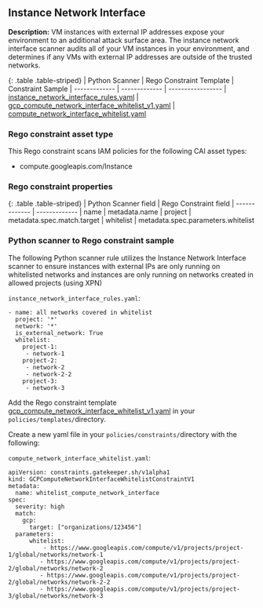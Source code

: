 ## Instance Network Interface

**Description:** VM instances with external IP addresses expose your 
environment to an additional attack surface area. The instance network 
interface scanner audits all of your VM instances in your environment, 
and determines if any VMs with external IP addresses are outside of the 
trusted networks.

{: .table .table-striped}
| Python Scanner | Rego Constraint Template | Constraint Sample
| ------------- | ------------- | -----------------
| [instance_network_interface_rules.yaml](https://github.com/forseti-security/terraform-google-forseti/blob/master/modules/rules/templates/rules/instance_network_interface_rules.yaml) | [gcp_compute_network_interface_whitelist_v1.yaml](https://github.com/forseti-security/policy-library/blob/master/policies/templates/gcp_compute_network_interface_whitelist_v1.yaml) | [compute_network_interface_whitelist.yaml](https://github.com/forseti-security/policy-library/blob/master/samples/compute_network_interface_whitelist.yaml)

### Rego constraint asset type

This Rego constraint scans IAM policies for the following CAI asset types:

- compute.googleapis.com/Instance

### Rego constraint properties

{: .table .table-striped}
| Python Scanner field | Rego Constraint field
| ------------- | -------------
| name | metadata.name
| project | metadata.spec.match.target
| whitelist | metadata.spec.parameters.whitelist

### Python scanner to Rego constraint sample

The following Python scanner rule utilizes the Instance Network Interface 
scanner to ensure instances with external IPs are only running on whitelisted 
networks and instances are only running on networks created in allowed projects 
(using XPN)

`instance_network_interface_rules.yaml`:
```
- name: all networks covered in whitelist
  project: '*'
  network: '*'
  is_external_network: True
  whitelist:
    project-1:
     - network-1
    project-2:
     - network-2
     - network-2-2
    project-3:
     - network-3

```

Add the Rego constraint template 
[gcp_compute_network_interface_whitelist_v1.yaml](https://github.com/forseti-security/policy-library/blob/master/policies/templates/gcp_compute_network_interface_whitelist_v1.yaml) 
in your `policies/templates/`directory.

Create a new yaml file in your `policies/constraints/`directory with the following:

`compute_network_interface_whitelist.yaml`:
```
apiVersion: constraints.gatekeeper.sh/v1alpha1
kind: GCPComputeNetworkInterfaceWhitelistConstraintV1
metadata:
  name: whitelist_compute_network_interface
spec:
  severity: high
  match:
    gcp:
      target: ["organizations/123456"]
  parameters:
      whitelist:
          - https://www.googleapis.com/compute/v1/projects/project-1/global/networks/network-1
         - https://www.googleapis.com/compute/v1/projects/project-2/global/networks/network-2
         - https://www.googleapis.com/compute/v1/projects/project-2/global/networks/network-2-2
         - https://www.googleapis.com/compute/v1/projects/project-3/global/networks/network-3
```
